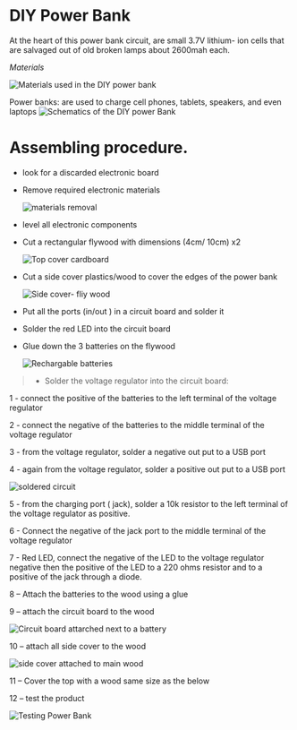 # DIY Power Bank

At the heart of this power bank circuit, are small 3.7V lithium- ion cells that are salvaged out of old broken lamps about 2600mah each.

_Materials_ 

![Materials used in the DIY power bank ](/images/Charger-materials.jpg) 

Power banks: are used to charge cell phones, tablets, speakers, and even laptops 
![Schematics of the DIY power Bank](/images/Schematics-Charger.jpg)

# Assembling procedure.

- look for a discarded electronic board
- Remove required electronic materials

  ![materials removal](/images/materials-removal.jpg)

- level all electronic components
- Cut a rectangular flywood with dimensions (4cm/ 10cm) x2

  ![Top cover cardboard](/images/Top-cover-cardboard.jpg)

- Cut a side cover plastics/wood  to cover the edges of the power bank

  ![Side cover- fliy wood](/images/Side-cover-fly-wood.jpg)

- Put all the ports (in/out ) in a circuit board and solder it
- Solder the red LED into the circuit board 
- Glue down the 3 batteries on the flywood

  ![Rechargable batteries](/images/Rechargable-batteries.jpg)

> - Solder the voltage regulator into the circuit board:

1 - connect the positive of the batteries to the left terminal of the voltage regulator

2 -  connect the negative of the batteries to the middle terminal of the voltage regulator

3 -  from the voltage regulator, solder a negative out put to a USB port 

4 -  again from the voltage regulator, solder a positive out put to a USB port

![soldered circuit](images/soldered-circuit.jpg)

5 -  from the charging port ( jack), solder a 10k resistor to the left terminal of the voltage regulator as positive.

6 - Connect the negative of the jack port to the middle terminal of the voltage regulator

7 -  Red LED, connect the negative of the LED to the voltage regulator negative then the positive of the LED to a 220 ohms resistor and to a positive of the jack through a diode.

8 – Attach the batteries to the wood using a glue

9 – attach the circuit board to the wood

![Circuit board attarched next to a battery](/images/Circuit-board-attarched-battery.jpg)

10 – attach all side cover to the wood 

![side cover attached to main wood](/images/side-cover-attached-main.jpg)

11 – Cover the top with a wood same size as the below

12 – test the product 

![Testing Power Bank](/images/Testing-Power-Bank.jpg)

